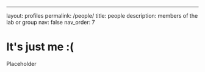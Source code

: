 ---
layout: profiles
permalink: /people/
title: people
description: members of the lab or group
nav: false
nav_order: 7

# It's just me :(
Placeholder
